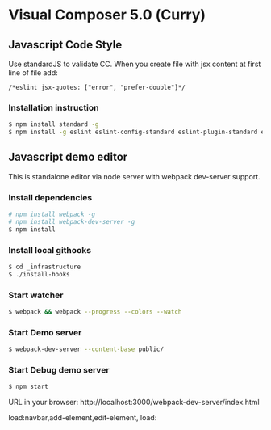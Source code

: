 # Visual Composer 5.0 (Сurry)

## Javascript Code Style

Use standardJS to validate CC.
When you create file with jsx content at first line of file add:
```
/*eslint jsx-quotes: ["error", "prefer-double"]*/
```

### Installation instruction
``` sh
$ npm install standard -g
$ npm install -g eslint eslint-config-standard eslint-plugin-standard eslint-plugin-promise  eslint-config-standard-react eslint-config-standard-jsx eslint-plugin-react
```


## Javascript demo editor
This is standalone editor via node server with webpack dev-server support.


### Install dependencies
```sh
# npm install webpack -g
# npm install webpack-dev-server -g
$ npm install
```

### Install local githooks
```sh
$ cd _infrastructure
$ ./install-hooks
```

### Start watcher
```sh
$ webpack && webpack --progress --colors --watch
```

### Start Demo server
```sh
$ webpack-dev-server --content-base public/
```
### Start Debug demo server

```sh
$ npm start
```

URL in your browser: http://localhost:3000/webpack-dev-server/index.html


load:navbar,add-element,edit-element,
load: